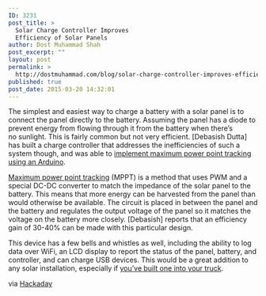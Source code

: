 ```yaml
---
ID: 3231
post_title: >
  Solar Charge Controller Improves
  Efficiency of Solar Panels
author: Dost Muhammad Shah
post_excerpt: ""
layout: post
permalink: >
  http://dostmuhammad.com/blog/solar-charge-controller-improves-efficiency-of-solar-panels/
published: true
post_date: 2015-03-20 14:32:01
---
```

The simplest and easiest way to charge a battery with a solar panel is to connect the panel directly to the battery. Assuming the panel has a diode to prevent energy from flowing through it from the battery when there’s no sunlight. This is fairly common but not very efficient. [Debasish Dutta] has built a charge controller that addresses the inefficiencies of such a system though, and was able to <a href="http://hackaday.io/project/4613-arduino-mppt-solar-charge-controller">implement maximum power point tracking using an Arduino</a>.

<a href="http://en.wikipedia.org/wiki/Maximum_power_point_tracking">Maximum power point tracking</a> (MPPT) is a method that uses PWM and a special DC-DC converter to match the impedance of the solar panel to the battery. This means that more energy can be harvested from the panel than would otherwise be available. The circuit is placed in between the panel and the battery and regulates the output voltage of the panel so it matches the voltage on the battery more closely. [Debasish] reports that an efficiency gain of 30-40% can be made with this particular design.

This device has a few bells and whistles as well, including the ability to log data over WiFi, an LCD display to report the status of the panel, battery, and controller, and can charge USB devices. This would be a great addition to any solar installation, especially if <a href="http://hackaday.com/2012/05/16/prototyping-a-solar-charger-for-your-truck/">you’ve built one into your truck</a>.

via <a href="http://hackaday.com/2015/03/17/solar-charge-controller-improves-efficiency-of-solar-panels/">Hackaday</a>